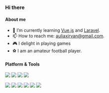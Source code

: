 ### Hi there

#### About me

- 🌱 I’m currently learning [Vue.js](https://vuejs.org/) and [Laravel](https://laravel.com/).
- 📫 How to reach me: [auliaxirvan@gmail.com](mailto:auliaxirvan@gmail.com?subject=Reach%20From%20Github).
- 🎮 I delight in playing games
- ⚽️ I am an amateur football player.

#### Platform & Tools

[![](https://img.shields.io/badge/Windows-11%20Pro%2064--bit-0078D6?style=flat-square&logo=Windows)]([https://](https://www.microsoft.com/en-us/windowsforbusiness/windows-11-pro))
[![](https://img.shields.io/badge/IDE-PhpStorm-181717?style=flat-square&logo=PhpStorm)](https://www.jetbrains.com/phpstorm/)
[![](https://img.shields.io/badge/IDE-DataGrip-57ADA3?style=flat-square&logo=DataGrip)](https://www.jetbrains.com/datagrip/)
[![](https://img.shields.io/badge/IDE-Visual%20Studio%20Code-0078D4?style=flat-square&logo=Visual-Studio-Code)](https://code.visualstudio.com/)

[![](https://img.shields.io/badge/PHP-777BB4?style=flat-square&logo=php&logoColor=white)](https://www.php.net/)
[![](https://img.shields.io/badge/CodeIgniter-EF4223?style=flat-square&logo=codeigniter&logoColor=white)](https://codeigniter.com/)
[![](https://img.shields.io/badge/-Python-3776AB?style=flat-square&logo=python&logoColor=ffffff)](https://www.python.org/)
[![](https://img.shields.io/badge/-scikit--learn-F7931E?style=flat-square&logo=scikit-learn&logoColor=ffffff)](https://scikit-learn.org/)
[![](https://img.shields.io/badge/-Flutter-02569B?style=flat-square&logo=Flutter&logoColor=ffffff)](https://flutter.dev/)
[![](https://img.shields.io/badge/-MySQL-4479A1?style=flat-square&logo=MySQL&logoColor=ffffff)](https://www.mysql.com/)

